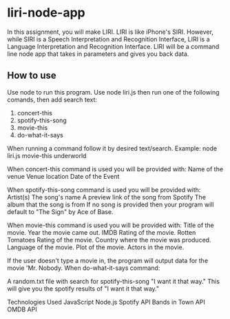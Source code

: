 # liri-node-app
In this assignment, you will make LIRI. LIRI is like iPhone's SIRI. However, while SIRI is a Speech Interpretation and Recognition Interface, LIRI is a Language Interpretation and Recognition Interface. LIRI will be a command line node app that takes in parameters and gives you back data.


## How to use

Use node to run this program. Use node liri.js then run one of the following comands, then add search text:

1. concert-this
1. spotify-this-song
1. movie-this
1. do-what-it-says

When running a command follow it by desired text/search.
Example: node liri.js movie-this underworld

When concert-this command is used you will be provided with:
Name of the venue
Venue location
Date of the Event

When spotify-this-song command is used you will be provided with:
Artist(s)
The song's name
A preview link of the song from Spotify
The album that the song is from
If no song is provided then your program will default to "The Sign" by Ace of Base.

When movie-this command is used you will be provided with:
Title of the movie.
Year the movie came out.
IMDB Rating of the movie.
Rotten Tomatoes Rating of the movie.
Country where the movie was produced.
Language of the movie.
Plot of the movie.
Actors in the movie.

If the user doesn't type a movie in, the program will output data for the movie 'Mr. Nobody.
When do-what-it-says command:

A random.txt file with search for spotify-this-song "I want it that way." This will give you the spotify results of "I want it that way."

Technologies Used
JavaScript
Node.js
Spotify API
Bands in Town API
OMDB API
